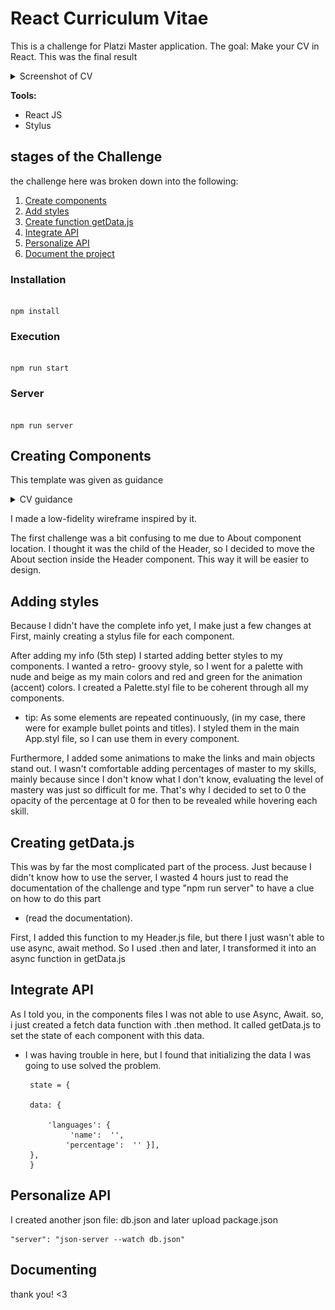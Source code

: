 # React Curriculum Vitae 
This is a challenge for Platzi Master application. The goal: Make your CV in React.
This was the final result 
<details>
  <summary>Screenshot of CV</summary>
  <img src="./cv-react.png">
</details>

**Tools:** 
 - React JS  
 - Stylus

## stages of the Challenge

the challenge here was broken down into the following:
1.  [Create components](#creating-components)
2.  [Add styles](##Adding-styles)
4.  [Create function getData.js](#creating-getData.js)
5.  [Integrate  API](#Integrate-API)
6.  [Personalize API](#Personalize-API)
7.  [Document the project](#Documenting)

### Installation

```

npm install

```

  

### Execution

```

npm run start

```

  

### Server

```

npm run server

```

##  Creating Components 
  This  template was given as guidance
  <details>
  <summary>CV guidance</summary>
  <img src="./screenshot.png">
</details>

I made a low-fidelity wireframe inspired by it. 

 The first challenge was a bit confusing to me due to About component location. I thought it was the child of the Header, so I decided to move the About section inside the Header component. This way it will be easier to design. 

## Adding styles

Because I didn't have the complete info yet,  I make just a few changes at First, mainly creating a stylus file for each component. 

After adding my info (5th step) I started adding better styles to my components. I wanted a retro- groovy style, so I went for a palette with nude and beige as my main colors and red and green for the animation (accent) colors. I created a Palette.styl file to be coherent through all my components. 
- tip: As some elements are repeated continuously,  (in my case, there were for example bullet points and titles). I styled them in the main App.styl file, so I can use them in every component.

Furthermore, I added some animations to make the links and main objects stand out. I wasn't comfortable adding percentages of master to my skills, mainly because since I don't know what I don't know, evaluating the level of mastery was just so difficult for me. That's why I decided to set to 0 the opacity of  the percentage at 0 for then to be revealed while hovering each skill. 


## Creating  getData.js

This was by far the most complicated part of the process. Just because I didn't know how to use the server, I wasted 4 hours just to read the documentation of the challenge and type "npm run server" to have a clue on how to do this part 
- (read the documentation).

First, I added this function to my Header.js file, but there I just wasn't able to use async, await method. So I used .then and later, I transformed it into an async function in getData.js

## Integrate API

As I told you, in the components files I was not able to use Async, Await. so, i just created a fetch data function with .then method. It called getData.js to set  the state of each component with this data.

 - I was having trouble in here, but I found that initializing the data I was going to use solved the problem.

	    state = {

		data: {

			'languages': {
				 'name':  '',
				'percentage':  '' }],
		},
		}

## Personalize API
I created another json file: db.json and later upload package.json 

    "server": "json-server --watch db.json"

## Documenting 
thank you!  <3